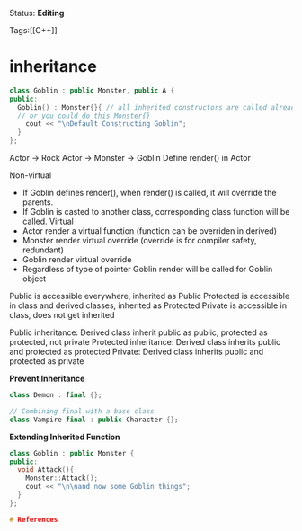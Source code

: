 Status: **Editing**

Tags:[[C++]]

# inheritance


```cpp
class Goblin : public Monster, public A {
public:
  Goblin() : Monster{}{ // all inherited constructors are called already
  // or you could do this Monster{}
    cout << "\nDefault Constructing Goblin";
  }
};
```
Actor -> Rock
Actor -> Monster -> Goblin
Define render() in Actor

Non-virtual
- If Goblin defines render(), when render() is called, it will override the parents.
- If Goblin is casted to another class, corresponding class function will be called.
Virtual
- Actor render a virtual function (function can be overriden in derived)
- Monster render virtual override (override is for compiler safety, redundant)
- Goblin render virtual override
- Regardless of type of pointer Goblin render will be called for Goblin object

Public is accessible everywhere, inherited as Public
Protected is accessible in class and derived classes, inherited as Protected
Private is accessible in class, does not get inherited

Public inheritance: Derived class inherit public as public, protected as protected, not private
Protected inheritance: Derived class inherits public and protected as protected
Private: Derived class inherits public and protected as private

**Prevent Inheritance**
```cpp
class Demon : final {};

// Combining final with a base class
class Vampire final : public Character {};
```

**Extending Inherited Function**
```cpp
class Goblin : public Monster {
public:
  void Attack(){
    Monster::Attack();
    cout << "\n\nand now some Goblin things";
  }
};

# References